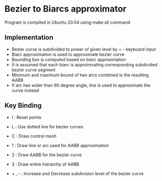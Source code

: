 # Bezier to Biarcs approximator
Program is compiled in Ubuntu 20.04 using make all command

## Implementation
- Bezier curve is subdivided to power of given level by + - keyboard input
- Biarc approximation is used to approximate bezier curve
- Bounding box is computed based on biarc approximation
- It is assumed that each biarc is approimxating corresponding subdivided bezier curve segment
- Minimum and maximum bound of two arcs combined is the resulting AABB
- If arc has wider than 90 degree angle, line is used to approximate the curve instead

## Key Binding

- I : Reset points
- L : Use dotted line for bezier curves
- C : Draw control mesh

- 1 : Draw line or arc used for AABB approximation
- 2 : Draw AABB for the bezier curve
- 3 : Draw entire hierarchy of AABB

- \+ , \- : Increase and Decrease subdivision level of the bezier curve